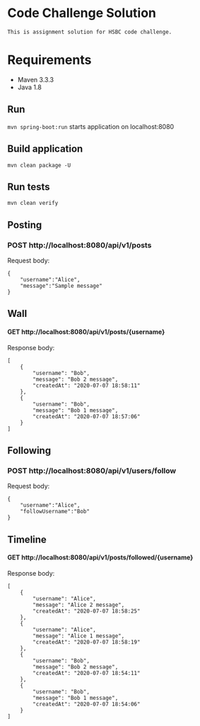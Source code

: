 # Code Challenge Solution
    This is assignment solution for HSBC code challenge.
    
# Requirements
* Maven 3.3.3
* Java 1.8

## Run
`mvn spring-boot:run` starts application on localhost:8080

## Build application
`mvn clean package -U`

## Run tests
`mvn clean verify`

## Posting


### POST http://localhost:8080/api/v1/posts

Request body:

    {
    	"username":"Alice",
    	"message":"Sample message"
    }

## Wall

#### GET http://localhost:8080/api/v1/posts/{username}

Response body:

    [
        {
            "username": "Bob",
            "message": "Bob 2 message",
            "createdAt": "2020-07-07 18:58:11"
        },
        {
            "username": "Bob",
            "message": "Bob 1 message",
            "createdAt": "2020-07-07 18:57:06"
        }
    ]
    
## Following

### POST http://localhost:8080/api/v1/users/follow

Request body:

    {
    	"username":"Alice",
    	"followUsername":"Bob"
    }
    
 
 ## Timeline
 
 #### GET http://localhost:8080/api/v1/posts/followed/{username}

Response body:

    [
        {
            "username": "Alice",
            "message": "Alice 2 message",
            "createdAt": "2020-07-07 18:58:25"
        },
        {
            "username": "Alice",
            "message": "Alice 1 message",
            "createdAt": "2020-07-07 18:58:19"
        },
        {
            "username": "Bob",
            "message": "Bob 2 message",
            "createdAt": "2020-07-07 18:54:11"
        },
        {
            "username": "Bob",
            "message": "Bob 1 message",
            "createdAt": "2020-07-07 18:54:06"
        }
    ]